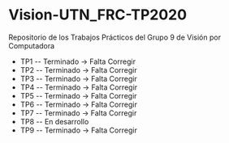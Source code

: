 ﻿# Vision-UTN_FRC-TP2020
Repositorio de los Trabajos Prácticos del Grupo 9 de Visión por Computadora

- TP1   --    Terminado -> Falta Corregir
- TP2   --    Terminado -> Falta Corregir
- TP3   --    Terminado -> Falta Corregir
- TP4   --    Terminado -> Falta Corregir
- TP5   --    Terminado -> Falta Corregir
- TP6   --    Terminado -> Falta Corregir
- TP7   --    Terminado -> Falta Corregir
- TP8   --    En desarrollo
- TP9   --    Terminado -> Falta Corregir
